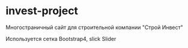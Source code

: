 # invest-project

Многостраничный сайт для строительной компании "Строй Инвест"

Используется сетка Bootstrap4, slick Slider
